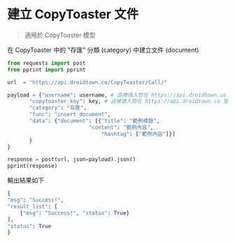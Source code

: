 # 建立 CopyToaster 文件

> 適用於 CopyToaster 模型

在 CopyToaster 中的 "存匯" 分類 (category) 中建立文件 (document)

```python
from requests import post
from pprint import pprint

url  = "https://api.droidtown.co/CopyToaster/Call/"

payload = {"username": username, # 這裡填入您在 https://api.droidtown.co 使用的帳號 email。
	   "copytoaster_key": key, # 這裡填入您在 https://api.droidtown.co 登入後取得的 copytoaster_key。
	   "category": "存匯",
	   "func": "insert_document",
	   "data": {"document": [{"title": "範例標題",
		                  "content": "範例內容",
    		                  "hashtag": ["範例內容"]}]
	   }
}

response = post(url, json=payload).json()
pprint(response)
```

輸出結果如下

```python
{
"msg": "Success!",
"result_list": [
 	{"msg": "Success!", "status": True}
],
"status": True
}
```

